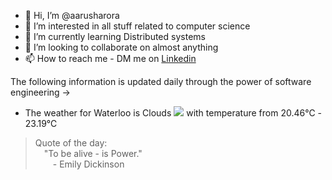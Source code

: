 - 👋 Hi, I’m @aarusharora
- 👀 I’m interested in all stuff related to computer science
- 🌱 I’m currently learning Distributed systems
- 💞️ I’m looking to collaborate on almost anything
- 📫 How to reach me - DM me on [Linkedin](https://www.linkedin.com/in/aarusharora789/)

The following information is updated daily through the power of software engineering ->
- The weather for Waterloo is Clouds ![](https://openweathermap.org/img/wn/02d.png) with temperature from 20.46℃ - 23.19℃
> Quote of the day:  
	&emsp;"To be alive - is Power."  
	&emsp;&emsp;- Emily Dickinson
